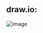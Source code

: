 
## draw.io:

![image](https://github.com/user-attachments/assets/95c780ea-ce10-4f6f-89e6-ef64b7175e77)
